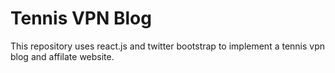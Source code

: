 # Tennis VPN Blog

This repository uses react.js and twitter bootstrap to implement a tennis vpn blog and affilate website.
